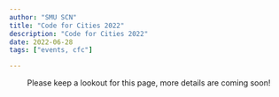 ```yaml
---
author: "SMU SCN"
title: "Code for Cities 2022"
description: "Code for Cities 2022"
date: 2022-06-28
tags: ["events, cfc"]

---
```

<p align="center">
Please keep a lookout for this page, more details are coming soon!
</p>
<br>
<br>
<br>
<br>
<br>
<br>
<br>
<br>
<br>
<br>
<br>
<br>
<br>
<br>
<br>
<br>
<br>





